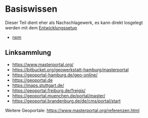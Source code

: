 # Basiswissen

Dieser Teil dient eher als Nachschlagewerk, es kann direkt losgelegt werden mit dem [Entwicklungssetup](../devsetup/README.md)

- [npm](./npm.md)

## Linksammlung

- https://www.masterportal.org/
- https://bitbucket.org/geowerkstatt-hamburg/masterportal
- https://geoportal-hamburg.de/geo-online/
- https://geoportal.de
- https://maps.stuttgart.de/
- https://geoportal.freiburg.de/freigis/
- https://geoportal.muenchen.de/portal/master/
- https://geoportal.brandenburg.de/de/cms/portal/start

Weitere Geoportale: https://www.masterportal.org/referenzen.html